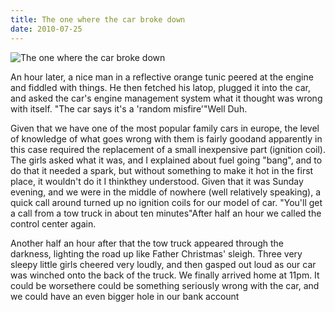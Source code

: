 ```yaml
---
title: The one where the car broke down
date: 2010-07-25
---
```


![The one where the car broke down](https://source.unsplash.com/Pll7AP6NFpY/1600x900)

An hour later, a nice man in a reflective orange tunic peered at the engine and fiddled with things. He then fetched his latop, plugged it into the car, and asked the car's engine management system what it thought was wrong with itself. "The car says it's a 'random misfire'"Well Duh.

Given that we have one of the most popular family cars in europe, the level of knowledge of what goes wrong with them is fairly goodand apparently in this case required the replacement of a small inexpensive part (ignition coil). The girls asked what it was, and I explained about fuel going "bang", and to do that it needed a spark, but without something to make it hot in the first place, it wouldn't do it I thinkthey understood. Given that it was Sunday evening, and we were in the middle of nowhere (well relatively speaking), a quick call around turned up no ignition coils for our model of car. "You'll get a call from a tow truck in about ten minutes"After half an hour we called the control center again.

Another half an hour after that the tow truck appeared through the darkness, lighting the road up like Father Christmas' sleigh. Three very sleepy little girls cheered very loudly, and then gasped out loud as our car was winched onto the back of the truck. We finally arrived home at 11pm. It could be worsethere could be something seriously wrong with the car, and we could have an even bigger hole in our bank account